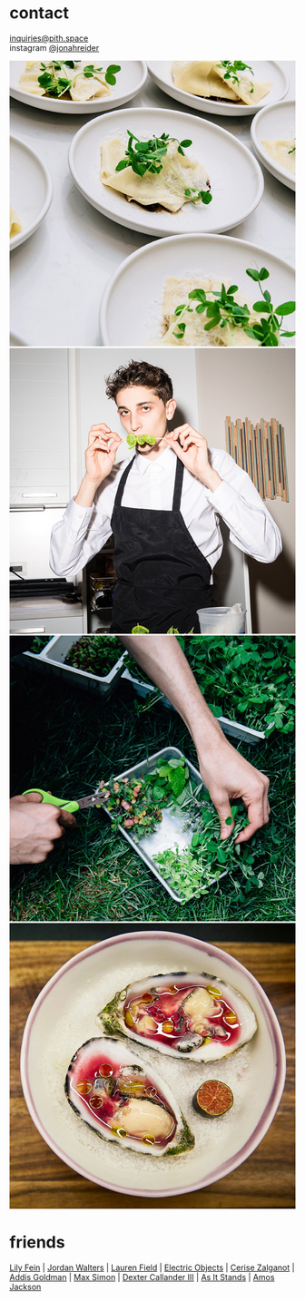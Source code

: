 # contact
[inquiries@pith.space](mailto:inquiries@pith.space)  
	instagram [@jonahreider](https://instagram.com/jonahreider)
	
![plates of pasta](media/images/pasta_plating.jpg)
![Jonah Reider posing with a skewer](media/images/jonah.jpg)
![hands harvesting greens](media/images/greenery.jpg)
![oysters](media/images/sea_food.jpg)
# friends

[Lily Fein](http://www.lilyfein.com/) \| [Jordan Walters](http://jordanwalters.com/) \| [Lauren Field](http://laurenfield.studio/) \| [Electric Objects](https://www.electricobjects.com/) \| [Cerise Zalganot](https://www.cerisezelenetz.com/) \| [Addis Goldman](https://www.addisgoldman.com/) \| [Max Simon](http://www.maxsimon.space/) \| [Dexter Callander III](http://dextercallender.com/info.html) \| [As It Stands](http://asitstands.la/) \| [Amos Jackson](https://amos.im/)

&nbsp;

